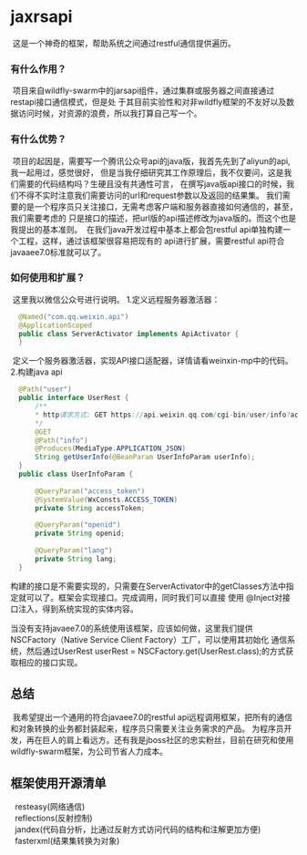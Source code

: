 # jaxrsapi

  这是一个神奇的框架，帮助系统之间通过restful通信提供遍历。
### 有什么作用？
  项目来自wildfly-swarm中的jarsapi组件，通过集群或服务器之间直接通过restapi接口通信模式，但是处
 于其目前实验性和对非wildfly框架的不友好以及数据访问时候，对资源的浪费，所以我打算自己写一个。
### 有什么优势？
  项目的起因是，需要写一个腾讯公众号api的java版，我首先先到了aliyun的api,我一起用过，感觉很好，
 但是当我仔细研究其工作原理后，我不仅要问，这是我们需要的代码结构吗？生硬且没有共通性可言，
 在撰写java版api接口的时候，我们不得不实时注意我们需要访问的url和request参数以及返回的结果集。
 我们需要的是一个程序员只关注接口，无需考虑客户端和服务器直接如何通信的，甚至，我们需要考虑的
 只是接口的描述，把url版的api描述修改为java版的。而这个也是我提出的基本准则。
  在我们java开发过程中基本上都会包restful api单独构建一个工程，这样，通过该框架很容易把现有的
 api进行扩展，需要restful api符合javaaee7.0标准就可以了。
### 如何使用和扩展？
  这里我以微信公众号进行说明。
  1.定义远程服务器激活器：
  ```java
	@Named("com.qq.weixin.api")
	@ApplicationScoped
 	public class ServerActivator implements ApiActivator {
 	}
```
  
  定义一个服务器激活器，实现API接口适配器，详情请看weinxin-mp中的代码。
  2.构建java api
  
  ```java
	@Path("user")
	public interface UserRest {
	    /**
	    * http请求方式: GET https://api.weixin.qq.com/cgi-bin/user/info?access_token=ACCESS_TOKEN&openid=OPENID&lang=zh_CN 
	    */
	    @GET
	    @Path("info")
	    @Produces(MediaType.APPLICATION_JSON)
	    String getUserInfo(@BeanParam UserInfoParam userInfo);
	}
	public class UserInfoParam {
	
	    @QueryParam("access_token")
	    @SystemValue(WxConsts.ACCESS_TOKEN) 
	    private String accessToken;
	
	    @QueryParam("openid")
	    private String openid;
	
	    @QueryParam("lang") 
	    private String lang;
	}
```
 
 构建的接口是不需要实现的，只需要在ServerActivator中的getClasses方法中指定就可以了。框架会实现接口。完成调用，同时我们可以直接
 使用 @Inject对接口注入，得到系统实现的实体内容。
 
 当没有支持javaee7.0的系统使用该框架，应该如何做，这里我们提供NSCFactory（Native Service Client Factory）工厂，可以使用其初始化
通信系统，然后通过UserRest userRest = NSCFactory.get(UserRest.class);的方式获取相应的接口实现。
 ## 总结
  我希望提出一个通用的符合javaee7.0的restful api远程调用框架，把所有的通信和对象转换的业务都封装起来，程序员只需要关注业务需求的产品。
 为程序员开发，再在巨人的肩上看远方。还有我是jboss社区的忠实粉丝，目前在研究和使用wildfly-swarm框架，为公司节省人力成本。
 
 ## 框架使用开源清单
   resteasy(网络通信)</br>
   reflections(反射控制)</br>
   jandex(代码自分析，比通过反射方式访问代码的结构和注解更加方便)</br>
   fasterxml(结果集转换为对象)</br>
   
